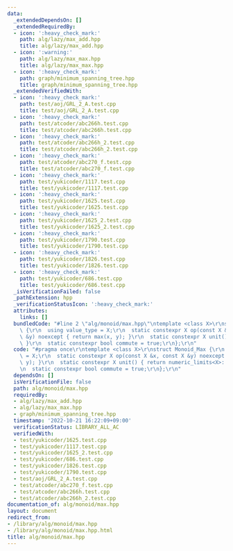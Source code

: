 ```yaml
---
data:
  _extendedDependsOn: []
  _extendedRequiredBy:
  - icon: ':heavy_check_mark:'
    path: alg/lazy/max_add.hpp
    title: alg/lazy/max_add.hpp
  - icon: ':warning:'
    path: alg/lazy/max_max.hpp
    title: alg/lazy/max_max.hpp
  - icon: ':heavy_check_mark:'
    path: graph/minimum_spanning_tree.hpp
    title: graph/minimum_spanning_tree.hpp
  _extendedVerifiedWith:
  - icon: ':heavy_check_mark:'
    path: test/aoj/GRL_2_A.test.cpp
    title: test/aoj/GRL_2_A.test.cpp
  - icon: ':heavy_check_mark:'
    path: test/atcoder/abc266h.test.cpp
    title: test/atcoder/abc266h.test.cpp
  - icon: ':heavy_check_mark:'
    path: test/atcoder/abc266h_2.test.cpp
    title: test/atcoder/abc266h_2.test.cpp
  - icon: ':heavy_check_mark:'
    path: test/atcoder/abc270_f.test.cpp
    title: test/atcoder/abc270_f.test.cpp
  - icon: ':heavy_check_mark:'
    path: test/yukicoder/1117.test.cpp
    title: test/yukicoder/1117.test.cpp
  - icon: ':heavy_check_mark:'
    path: test/yukicoder/1625.test.cpp
    title: test/yukicoder/1625.test.cpp
  - icon: ':heavy_check_mark:'
    path: test/yukicoder/1625_2.test.cpp
    title: test/yukicoder/1625_2.test.cpp
  - icon: ':heavy_check_mark:'
    path: test/yukicoder/1790.test.cpp
    title: test/yukicoder/1790.test.cpp
  - icon: ':heavy_check_mark:'
    path: test/yukicoder/1826.test.cpp
    title: test/yukicoder/1826.test.cpp
  - icon: ':heavy_check_mark:'
    path: test/yukicoder/686.test.cpp
    title: test/yukicoder/686.test.cpp
  _isVerificationFailed: false
  _pathExtension: hpp
  _verificationStatusIcon: ':heavy_check_mark:'
  attributes:
    links: []
  bundledCode: "#line 2 \"alg/monoid/max.hpp\"\ntemplate <class X>\r\nstruct Monoid_Max\
    \ {\r\n  using value_type = X;\r\n  static constexpr X op(const X &x, const X\
    \ &y) noexcept { return max(x, y); }\r\n  static constexpr X unit() { return numeric_limits<X>::lowest();\
    \ }\r\n  static constexpr bool commute = true;\r\n};\r\n"
  code: "#pragma once\r\ntemplate <class X>\r\nstruct Monoid_Max {\r\n  using value_type\
    \ = X;\r\n  static constexpr X op(const X &x, const X &y) noexcept { return max(x,\
    \ y); }\r\n  static constexpr X unit() { return numeric_limits<X>::lowest(); }\r\
    \n  static constexpr bool commute = true;\r\n};\r\n"
  dependsOn: []
  isVerificationFile: false
  path: alg/monoid/max.hpp
  requiredBy:
  - alg/lazy/max_add.hpp
  - alg/lazy/max_max.hpp
  - graph/minimum_spanning_tree.hpp
  timestamp: '2022-10-21 16:22:09+09:00'
  verificationStatus: LIBRARY_ALL_AC
  verifiedWith:
  - test/yukicoder/1625.test.cpp
  - test/yukicoder/1117.test.cpp
  - test/yukicoder/1625_2.test.cpp
  - test/yukicoder/686.test.cpp
  - test/yukicoder/1826.test.cpp
  - test/yukicoder/1790.test.cpp
  - test/aoj/GRL_2_A.test.cpp
  - test/atcoder/abc270_f.test.cpp
  - test/atcoder/abc266h.test.cpp
  - test/atcoder/abc266h_2.test.cpp
documentation_of: alg/monoid/max.hpp
layout: document
redirect_from:
- /library/alg/monoid/max.hpp
- /library/alg/monoid/max.hpp.html
title: alg/monoid/max.hpp
---
```

